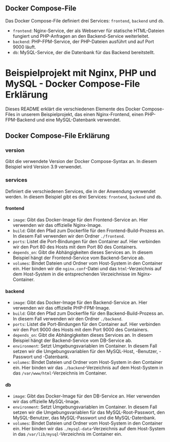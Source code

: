 ## Docker Compose-File

Das Docker Compose-File definiert drei Services: `frontend`, `backend` und `db`.

- `frontend`: Nginx-Service, der als Webserver für statische HTML-Dateien fungiert und PHP-Anfragen an den Backend-Service weiterleitet.
- `backend`: PHP-FPM-Service, der PHP-Dateien ausführt und auf Port 9000 läuft.
- `db`: MySQL-Service, der die Datenbank für das Backend bereitstellt.


# Beispielprojekt mit Nginx, PHP und MySQL - Docker Compose-File Erklärung

Dieses README erklärt die verschiedenen Elemente des Docker Compose-Files in unserem Beispielprojekt, das einen Nginx-Frontend, einen PHP-FPM-Backend und eine MySQL-Datenbank verwendet.

## Docker Compose-File Erklärung

### version

Gibt die verwendete Version der Docker Compose-Syntax an. In diesem Beispiel wird Version 3.9 verwendet.

### services

Definiert die verschiedenen Services, die in der Anwendung verwendet werden. In diesem Beispiel gibt es drei Services: `frontend`, `backend` und `db`.

#### frontend

- `image`: Gibt das Docker-Image für den Frontend-Service an. Hier verwenden wir das offizielle Nginx-Image.
- `build`: Gibt den Pfad zum Dockerfile für den Frontend-Build-Prozess an. In diesem Fall verwenden wir den Ordner `./frontend`.
- `ports`: Listet die Port-Bindungen für den Container auf. Hier verbinden wir den Port 80 des Hosts mit dem Port 80 des Containers.
- `depends_on`: Gibt die Abhängigkeiten dieses Services an. In diesem Beispiel hängt der Frontend-Service vom Backend-Service ab.
- `volumes`: Bindet Dateien und Ordner vom Host-System in den Container ein. Hier binden wir die `nginx.conf`-Datei und das `html`-Verzeichnis auf dem Host-System in die entsprechenden Verzeichnisse im Nginx-Container.

#### backend

- `image`: Gibt das Docker-Image für den Backend-Service an. Hier verwenden wir das offizielle PHP-FPM-Image.
- `build`: Gibt den Pfad zum Dockerfile für den Backend-Build-Prozess an. In diesem Fall verwenden wir den Ordner `./backend`.
- `ports`: Listet die Port-Bindungen für den Container auf. Hier verbinden wir den Port 9000 des Hosts mit dem Port 9000 des Containers.
- `depends_on`: Gibt die Abhängigkeiten dieses Services an. In diesem Beispiel hängt der Backend-Service vom DB-Service ab.
- `environment`: Setzt Umgebungsvariablen im Container. In diesem Fall setzen wir die Umgebungsvariablen für den MySQL-Host, -Benutzer, -Passwort und -Datenbank.
- `volumes`: Bindet Dateien und Ordner vom Host-System in den Container ein. Hier binden wir das `./backend`-Verzeichnis auf dem Host-System in das `/var/www/html`-Verzeichnis im Container.

#### db

- `image`: Gibt das Docker-Image für den DB-Service an. Hier verwenden wir das offizielle MySQL-Image.
- `environment`: Setzt Umgebungsvariablen im Container. In diesem Fall setzen wir die Umgebungsvariablen für das MySQL-Root-Passwort, den MySQL-Benutzer, das MySQL-Passwort und die MySQL-Datenbank.
- `volumes`: Bindet Dateien und Ordner vom Host-System in den Container ein. Hier binden wir das `./mysql-data`-Verzeichnis auf dem Host-System in das `/var/lib/mysql`-Verzeichnis im Container ein.

